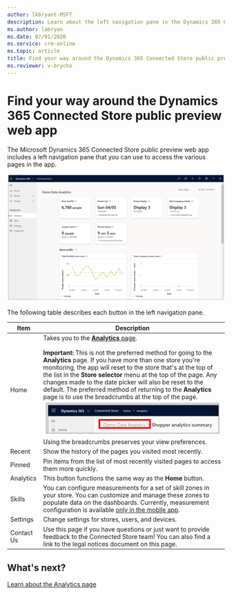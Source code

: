 ```yaml
---
author: lkbryant-MSFT
description: Learn about the left navigation pane in the Dynamics 365 Connected Store public preview web app
ms.author: labryan
ms.date: 07/01/2020
ms.service: crm-online
ms.topic: article
title: Find your way around the Dynamics 365 Connected Store public preview web app
ms.reviewer: v-brycho
---
```


# Find your way around the Dynamics 365 Connected Store public preview web app

The Microsoft Dynamics 365 Connected Store public preview web app includes a left navigation pane that you can use to access the various pages in the app.

![Left navigation pane](media/navigation.PNG "Left navigation pane")

The following table describes each button in the left navigation pane.

|Item|Description|
|-----------------|-----------------------------------------------------------|
|Home|Takes you to the [**Analytics** page](web-app-get-insights.md).<br><br>**Important:** This is not the preferred method for going to the **Analytics** page. If you have more than one store you're monitoring, the app will reset to the store that's at the top of the list in the **Store selector** menu at the top of the page. Any changes made to the date picker will also be reset to the default. The preferred method of returning to the **Analytics** page is to use the breadcrumbs at the top of the page.<br>![Breadcrumb example](media/analytics-49.PNG "Breadcrumb example")<br>Using the breadcrumbs preserves your view preferences.|
|Recent|Show the history of the pages you visited most recently.|
|Pinned|Pin items from the list of most recently visited pages to access them more quickly.|
|Analytics|This button functions the same way as the **Home** button.|
|Skills|You can configure measurements for a set of skill zones in your store. You can customize and manage these zones to populate data on the dashboards. Currently, measurement configuration is available [only in the mobile app](mobile-app-add-camera-skill-zones.md).|
|Settings|Change settings for stores, users, and devices.|
|Contact Us|Use this page if you have questions or just want to provide feedback to the Connected Store team! You can also find a link to the legal notices document on this page.| 

## What's next?

[Learn about the Analytics page](web-app-get-insights.md)
